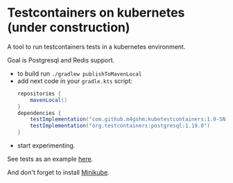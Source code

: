 # Testcontainers on kubernetes (under construction)

A tool to run testcontainers tests in a kubernetes environment.

Goal is Postgresql and Redis support.

- to build run `./gradlew publishToMavenLocal`
- add next code in your `gradle.kts` script:
    ```gradle
    repositories {
        mavenLocal()
    }
    dependencies {
        testImplementation("com.github.m4gshm:kubetestcontainers:1.0-SNAPSHOT")
        testImplementation("org.testcontainers:postgresql:1.19.0")
    }
    ```
- start experimenting.

See tests as an example [here](./src/test/java/com/github/m4gshm/testcontainers).

And don't forget to install [Minikube](https://kubernetes.io/ru/docs/tasks/tools/install-minikube/).